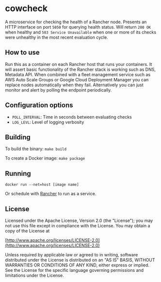 cowcheck
========

A microservice for checking the health of a Rancher node. 
Presents an HTTP interface on port `5050` for querying health status.
Will return `200 OK` when healthy and `503 Service Unavailable` when one
or more of its checks were unhealthy in the most recent evaluation cycle.

## How to use
Run this as a container on each Rancher host that runs your containers. It will assert 
basic functionality of the Rancher stack is working such as DNS, Metadata API. When combined
with a fleet management service such as AWS Auto Scale Groups or Google Cloud Deployment Manager 
you can replace nodes automatically when they fail. Alternatively you can just monitor and alert 
by polling the endpoint periodically.  
                                                              

## Configuration options

* `POLL_INTERVAL`: Time in seconds between evaluating checks
* `LOG_LEVL`: Level of logging verbosity

## Building

To build the binary:
`make build`

To create a Docker image: 
`make package`


## Running

`docker run --net=host [image name]` 

Or schedule with [Rancher](http://rancher.com) to run as a service. 

## License

Licensed under the Apache License, Version 2.0 (the "License");
you may not use this file except in compliance with the License.
You may obtain a copy of the License at

[http://www.apache.org/licenses/LICENSE-2.0](http://www.apache.org/licenses/LICENSE-2.0)

Unless required by applicable law or agreed to in writing, software
distributed under the License is distributed on an "AS IS" BASIS,
WITHOUT WARRANTIES OR CONDITIONS OF ANY KIND, either express or implied.
See the License for the specific language governing permissions and
limitations under the License.
